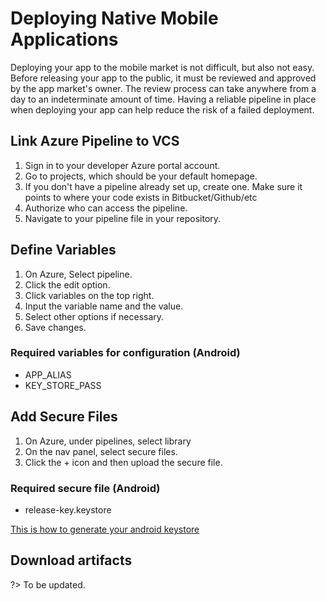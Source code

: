 # Deploying Native Mobile Applications

Deploying your app to the mobile market is not difficult, but also not easy. Before releasing your app to the public, it must be reviewed and approved by the app market's owner. The review process can take anywhere from a day to an indeterminate amount of time. Having a reliable pipeline in place when deploying your app can help reduce the risk of a failed deployment.

## Link Azure Pipeline to VCS

1. Sign in to your developer Azure portal account.
2. Go to projects, which should be your default homepage.
3. If you don't have a pipeline already set up, create one. Make sure it points to where your code exists in Bitbucket/Github/etc
4. Authorize who can access the pipeline.
5. Navigate to your pipeline file in your repository.

##  Define Variables

1. On Azure, Select pipeline.
2. Click the edit option.
3. Click variables on the top right.
4. Input the variable name and the value.
5. Select other options if necessary.
6. Save changes.


### Required variables for configuration (Android)
* APP_ALIAS
* KEY_STORE_PASS

## Add Secure Files

1. On Azure, under pipelines, select library
2. On the nav panel, select secure files.
3. Click the + icon and then upload the secure file.
   

### Required secure file (Android)
* release-key.keystore

[This is how to generate your android keystore](https://developer.android.com/studio/publish/app-signing#generate-key)

## Download artifacts

?> To be updated.
